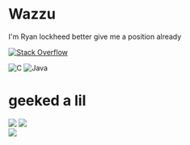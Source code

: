 # Wazzu

I'm Ryan
lockheed better give me a position already

[![Stack Overflow](https://img.shields.io/badge/-Stackoverflow-FE7A16?logo=stack-overflow&logoColor=white)](https://stackoverflow.com/users/13374808) 

![C](https://img.shields.io/badge/c-%2300599C.svg?style=for-the-badge&logo=c&logoColor=white) ![Java](https://img.shields.io/badge/java-%23ED8B00.svg?style=for-the-badge&logo=openjdk&logoColor=white)

# geeked a lil

![](https://github-readme-stats.vercel.app/api?username=k1nxx&theme=date_night&hide_border=false&include_all_commits=false&count_private=false) ![](https://nirzak-streak-stats.vercel.app/?user=k1nxx&theme=date_night&hide_border=false)<br/>
![](https://github-readme-stats.vercel.app/api/top-langs/?username=k1nxx&theme=date_night&hide_border=false&include_all_commits=false&count_private=false&layout=compact)
